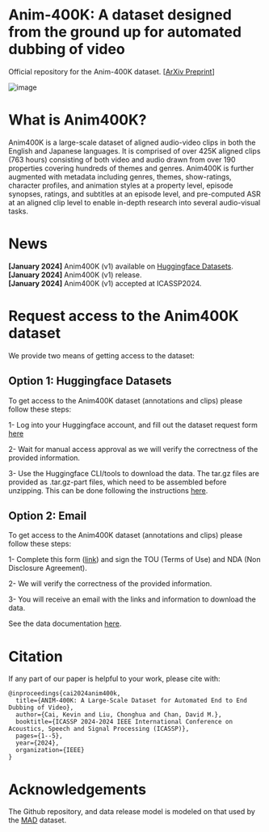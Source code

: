 # Anim-400K: A dataset designed from the ground up for automated dubbing of video
Official repository for the Anim-400K dataset. [[ArXiv Preprint](https://arxiv.org/abs/2401.05314)]

![image](https://github.com/DavidMChan/Anim400K/assets/3190178/d819fc8c-2e56-4ed0-bf3a-1b249899cbdc)

# What is Anim400K?

Anim400K is a large-scale dataset of aligned audio-video clips in both the English and Japanese languages. It is comprised of over 425K aligned clips (763 hours) consisting of both video and audio drawn from over 190 properties covering hundreds of themes and genres. Anim400K is further augmented with metadata including genres, themes, show-ratings, character profiles, and animation styles at a property level, episode synopses, ratings, and subtitles at an episode level, and pre-computed ASR at an aligned clip level to enable in-depth research into several audio-visual tasks.

# News
**[January 2024]** Anim400K (v1) available on [Huggingface Datasets](https://huggingface.co/datasets/davidchan/anim400k). </br> 
**[January 2024]** Anim400K (v1) release. </br>
**[January 2024]** Anim400K (v1) accepted at ICASSP2024. </br>

# Request access to the Anim400K dataset

We provide two means of getting access to the dataset:

## Option 1: Huggingface Datasets

To get access to the Anim400K dataset (annotations and clips) please follow these steps:

1- Log into your Huggingface account, and fill out the dataset request form [here](https://huggingface.co/datasets/davidchan/anim400k)

2- Wait for manual access approval as we will verify the correctness of the provided information. 

3- Use the Huggingface CLI/tools to download the data. The tar.gz files are provided as .tar.gz-part files, which need to be assembled before unzipping. This can be done following the instructions [here](https://askubuntu.com/questions/1179657/how-to-extract-tgz-part).

## Option 2: Email

To get access to the Anim400K dataset (annotations and clips) please follow these steps:

1- Complete this form ([link](https://forms.gle/7xBp2uFP4Fb4UZye9)) and sign the TOU (Terms of Use) and NDA (Non Disclosure Agreement).

2- We will verify the correctness of the provided information. 

3- You will receive an email with the links and information to download the data.

See the data documentation [here](doc/README.md).


# Citation
If any part of our paper is helpful to your work, please cite with:
```
@inproceedings{cai2024anim400k,
  title={ANIM-400K: A Large-Scale Dataset for Automated End to End Dubbing of Video},
  author={Cai, Kevin and Liu, Chonghua and Chan, David M.},
  booktitle={ICASSP 2024-2024 IEEE International Conference on Acoustics, Speech and Signal Processing (ICASSP)},
  pages={1--5},
  year={2024},
  organization={IEEE}
}
```

# Acknowledgements

The Github repository, and data release model is modeled on that used by the [MAD](https://github.com/Soldelli/MAD) dataset. 
